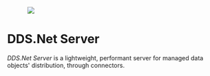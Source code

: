 &nbsp; &nbsp; &nbsp; &nbsp; &nbsp; &nbsp; <img src="https://avatars.githubusercontent.com/u/125957062?s=100&v=4" />


# DDS.Net Server

*DDS.Net Server* is a lightweight, performant server for managed data objects' distribution, through connectors.
